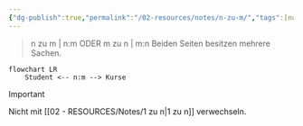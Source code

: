 ```yaml
---
{"dg-publish":true,"permalink":"/02-resources/notes/n-zu-m/","tags":[null],"noteIcon":"","updated":"2024-06-10T02:02:17.787+02:00"}
---
```


> n zu m | n:m ODER m zu n | m:n 
> Beiden Seiten besitzen mehrere Sachen.

```mermaid  
flowchart LR
    Student <-- n:m --> Kurse

```

>[!important] 
>Nicht mit [[02 - RESOURCES/Notes/1 zu n\|1 zu n]] verwechseln.